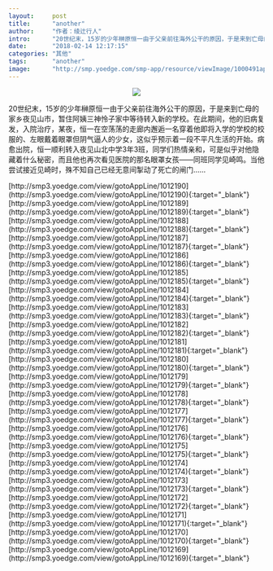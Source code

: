 ```yaml
---
layout:     post
title:      "another"
author:     "作者：绫辻行人"
intro:      "20世纪末，15岁的少年榊原恒一由于父亲前往海外公干的原因，于是来到亡母的家乡夜见山市，暂住阿姨三神怜子家中等待转入新的学校。在此期间，他的旧病复发，入院治疗，某夜，恒一在空荡荡的走廊内邂逅一名穿着他即将入学的学校的校服的、左眼戴着眼罩但阴气逼人的少女，这似乎预示着一段不平凡生活的开始。病愈出院，恒一顺利转入夜见山北中学3年3班，同学们热情亲和，可是似乎对他隐藏着什么秘密，而且他也再次看见医院的那名眼罩女孩——同班同学见崎鸣。当他尝试接近见崎时，殊不知自己已经无意间掣动了死亡的闸门……"
date:       "2018-02-14 12:17:15"
categories: "其他"
tags:       "another"
image:      "http://smp.yoedge.com/smp-app/resource/viewImage/1000491appline.png"
---
```

<div style="text-align: center">
<p><img src="http://smp.yoedge.com/smp-app/resource/viewImage/1000491appline.png"/></p>
</div>
<p class="post-meta">
<span>20世纪末，15岁的少年榊原恒一由于父亲前往海外公干的原因，于是来到亡母的家乡夜见山市，暂住阿姨三神怜子家中等待转入新的学校。在此期间，他的旧病复发，入院治疗，某夜，恒一在空荡荡的走廊内邂逅一名穿着他即将入学的学校的校服的、左眼戴着眼罩但阴气逼人的少女，这似乎预示着一段不平凡生活的开始。病愈出院，恒一顺利转入夜见山北中学3年3班，同学们热情亲和，可是似乎对他隐藏着什么秘密，而且他也再次看见医院的那名眼罩女孩——同班同学见崎鸣。当他尝试接近见崎时，殊不知自己已经无意间掣动了死亡的闸门……</span>
</p>
[http://smp3.yoedge.com/view/gotoAppLine/1012190](http://smp3.yoedge.com/view/gotoAppLine/1012190){:target="_blank"}
[http://smp3.yoedge.com/view/gotoAppLine/1012189](http://smp3.yoedge.com/view/gotoAppLine/1012189){:target="_blank"}
[http://smp3.yoedge.com/view/gotoAppLine/1012188](http://smp3.yoedge.com/view/gotoAppLine/1012188){:target="_blank"}
[http://smp3.yoedge.com/view/gotoAppLine/1012187](http://smp3.yoedge.com/view/gotoAppLine/1012187){:target="_blank"}
[http://smp3.yoedge.com/view/gotoAppLine/1012186](http://smp3.yoedge.com/view/gotoAppLine/1012186){:target="_blank"}
[http://smp3.yoedge.com/view/gotoAppLine/1012185](http://smp3.yoedge.com/view/gotoAppLine/1012185){:target="_blank"}
[http://smp3.yoedge.com/view/gotoAppLine/1012184](http://smp3.yoedge.com/view/gotoAppLine/1012184){:target="_blank"}
[http://smp3.yoedge.com/view/gotoAppLine/1012183](http://smp3.yoedge.com/view/gotoAppLine/1012183){:target="_blank"}
[http://smp3.yoedge.com/view/gotoAppLine/1012182](http://smp3.yoedge.com/view/gotoAppLine/1012182){:target="_blank"}
[http://smp3.yoedge.com/view/gotoAppLine/1012181](http://smp3.yoedge.com/view/gotoAppLine/1012181){:target="_blank"}
[http://smp3.yoedge.com/view/gotoAppLine/1012180](http://smp3.yoedge.com/view/gotoAppLine/1012180){:target="_blank"}
[http://smp3.yoedge.com/view/gotoAppLine/1012179](http://smp3.yoedge.com/view/gotoAppLine/1012179){:target="_blank"}
[http://smp3.yoedge.com/view/gotoAppLine/1012178](http://smp3.yoedge.com/view/gotoAppLine/1012178){:target="_blank"}
[http://smp3.yoedge.com/view/gotoAppLine/1012177](http://smp3.yoedge.com/view/gotoAppLine/1012177){:target="_blank"}
[http://smp3.yoedge.com/view/gotoAppLine/1012176](http://smp3.yoedge.com/view/gotoAppLine/1012176){:target="_blank"}
[http://smp3.yoedge.com/view/gotoAppLine/1012175](http://smp3.yoedge.com/view/gotoAppLine/1012175){:target="_blank"}
[http://smp3.yoedge.com/view/gotoAppLine/1012174](http://smp3.yoedge.com/view/gotoAppLine/1012174){:target="_blank"}
[http://smp3.yoedge.com/view/gotoAppLine/1012173](http://smp3.yoedge.com/view/gotoAppLine/1012173){:target="_blank"}
[http://smp3.yoedge.com/view/gotoAppLine/1012172](http://smp3.yoedge.com/view/gotoAppLine/1012172){:target="_blank"}
[http://smp3.yoedge.com/view/gotoAppLine/1012171](http://smp3.yoedge.com/view/gotoAppLine/1012171){:target="_blank"}
[http://smp3.yoedge.com/view/gotoAppLine/1012170](http://smp3.yoedge.com/view/gotoAppLine/1012170){:target="_blank"}
[http://smp3.yoedge.com/view/gotoAppLine/1012169](http://smp3.yoedge.com/view/gotoAppLine/1012169){:target="_blank"}


